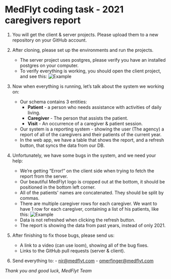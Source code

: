 # MedFlyt coding task - 2021 caregivers report

1. You will get the client & server projects. Please upload them to a new repository on your GitHub account.
2. After cloning, please set up the environments and run the projects. 
    - The server project uses postgres, please verify you have an installed postgres on your computer. 
    - To verify everything is working, you should open the client project, and see this: 
			![Example](/docs/1.png)
3. Now when everything is running, let’s talk about the system we working on:
    - Our schema contains 3 entities:
        -   **Patient** - a person who needs assistance with activities of daily living. 
        -   **Caregiver** - The person that assists the patient. 
        -   **Visit** - An occurrence of a caregiver & patient session. 
    - Our system is a reporting system - showing the user (The agency) a report of all of the caregivers and their patients of the current year. 
    - In the web app, we have a table that shows the report, and a refresh button, that syncs the data from our DB.

4. Unfortunately, we have some bugs in the system, and we need your help: 
    - We’re getting “Error!” on the client side when trying to fetch the report from the server.
    - Our beautiful MedFlyt logo is cropped out at the bottom, it should be positioned in the bottom left corner.
    - All of the patients' names are concatenated. They should be split by commas.
    - There are multiple caregiver rows for each caregiver. We want to have 1 row for each caregiver, containing a list of his patients, like this:
    ![Example](/docs/2.png)
    - Data is not refreshed when clicking the refresh button. 
    - The report is showing the data from past years, instead of only 2021.
5. After finishing to fix those bugs, please send us: 
    - A link to a video (can use loom), showing all of the bug fixes. 
    - Links to the GitHub pull requests (server & client). 
6. Send everything to:
        - nir@medflyt.com
        - omerfinger@medflyt.com


*Thank you and good luck,* 
*MedFlyt Team*
